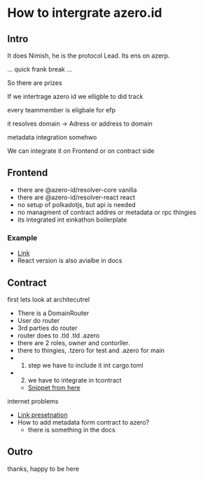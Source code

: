 # How to intergrate azero.id

## Intro

It does Nimish, he is the protocol Lead. Its ens on azerp.

... quick frank break ... 

So there are prizes

If we intertrage azero id we elligble to did track

every teammember is eligbale for efp

it resolves domain -> Adress or address to domain

metadata integration somehwo

We can integrate it on Frontend or on contract side

## Frontend 

- there are @azero-id/resolver-core vanilla
- there are @azero-id/resolver-react react
- no setup of polkadotjs, but api is needed
- no managment of contract addres or metadata or rpc thingies
- its integrated int einkathon boilerplate 

### Example 

- [Link](https://docs.azero.id/integration/frontend-level)
- React version is also avialbe in docs

## Contract

first lets look at architecutrel
- There is a DomainRouter
- User do router
- 3rd parties do router
- router does to .tld .tld .azero
- there are 2 roles, owner and contorller. 
- there to thingies, .tzero for test and .azero for main
- 1. step we have to include it int cargo.toml
- 2. we have to integrate in tcontract
   -  [Snippet from here](https://docs.azero.id/integration/contract-level)

internet problems

- [Link presetnation](https://docs.google.com/presentation/d/1pQKFs3t0qdnZEaFeuIXyTr3toJbanONA/)
- How to add metadata form contract to azero?
  - there is something in the docs


## Outro 

thanks, happy to be here
